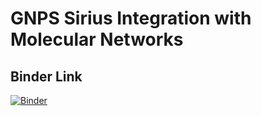 # GNPS Sirius Integration with Molecular Networks


## Binder Link

[![Binder](https://mybinder.org/badge_logo.svg)](https://mybinder.org/v2/gh/mwang87/GNPS_Sirius_Integration_Notebooks/master)
